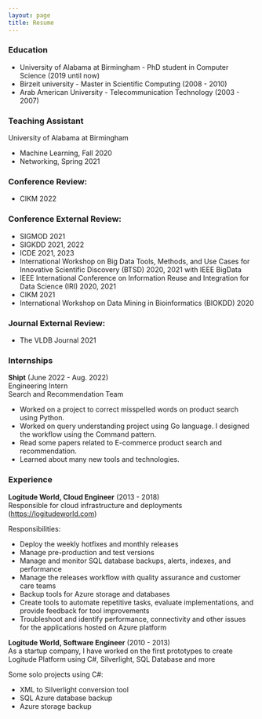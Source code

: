 ```yaml
---
layout: page
title: Resume
---
```

### **Education**
- University of Alabama at Birmingham - PhD student in Computer Science (2019 until now)
- Birzeit university - Master in Scientific Computing (2008 - 2010)
- Arab American University - Telecommunication Technology (2003 - 2007)

### **Teaching Assistant**
University of Alabama at Birmingham
- Machine Learning, Fall 2020
- Networking, Spring 2021

### **Conference Review:**
- CIKM 2022
### **Conference External Review:**
- SIGMOD 2021
- SIGKDD 2021, 2022
- ICDE 2021, 2023
-  International Workshop on Big Data Tools, Methods, and Use Cases for Innovative Scientific Discovery (BTSD) 2020, 2021 with IEEE BigData
- IEEE International Conference on Information Reuse and Integration for Data Science (IRI) 2020, 2021
- CIKM 2021
- International Workshop on Data Mining in Bioinformatics (BIOKDD) 2020

### **Journal External Review:**
- The VLDB Journal 2021

### **Internships**
**Shipt** (June 2022 - Aug. 2022)\
Engineering Intern\
Search and Recommendation Team
- Worked on a project to correct misspelled words on product search using Python.
- Worked on query understanding project using Go language. I designed the workflow using the Command pattern.
- Read some papers related to E-commerce product search and recommendation.
- Learned about many new tools and technologies.

### **Experience**
**Logitude World, Cloud Engineer** (2013 - 2018)\
Responsible for cloud infrastructure and deployments (https://logitudeworld.com)

Responsibilities:
- Deploy the weekly hotfixes and monthly releases
- Manage pre-production and test versions
- Manage and monitor SQL database backups, alerts, indexes, and performance
- Manage the releases workflow with quality assurance and customer care teams
- Backup tools for Azure storage and databases
- Create tools to automate repetitive tasks, evaluate implementations, and provide feedback for tool improvements
- Troubleshoot and identify performance, connectivity and other issues for the applications hosted on Azure platform

**Logitude World, Software Engineer** (2010 - 2013)\
As a startup company, I have worked on the first prototypes to create Logitude Platform using C#, Silverlight, SQL Database and more

Some solo projects using C#:
- XML to Silverlight conversion tool
- SQL Azure database backup
- Azure storage backup
